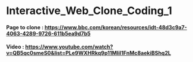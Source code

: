# Interactive_Web_Clone_Coding_1


#### Page to clone : https://www.bbc.com/korean/resources/idt-48d3c9a7-4063-4289-9726-611b5ea9d7b5
#### Video : https://www.youtube.com/watch?v=QB5qc0smeS0&list=PLe9WXHRkq9p11MIiI1FnMc8aekiBShq2L
